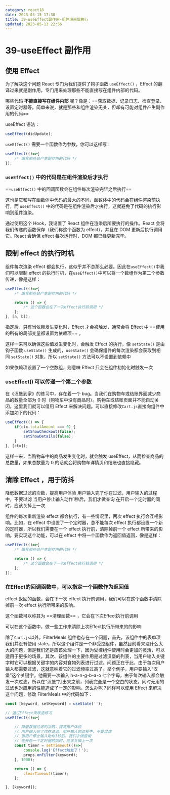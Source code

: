 ```yaml
---
category: react18
date: 2023-03-15 17:30
title: 39-useEffect副作用-组件渲染后执行
updated: 2023-05-13 22:56
---
```


# 39-useEffect 副作用

## 使用 Effect

为了解决这个问题 React 专门为我们提供了钩子函数 `useEffect()` ，Effect 的翻译过来就是副作用，专门用来处理那些不能直接写在组件内部的代码。

哪些代码 **不能直接写在组件内部** 呢？像是：==获取数据、记录日志、检查登录、设置定时器等。简单来说，就是那些和组件渲染无关，但却有可能对组件产生副作用的代码==

useEffect 语法：

```jsx
useEffect(didUpdate);
```

`useEffect()` 需要一个函数作为参数，你可以这样写：

```jsx
useEffect(()=>{
    /* 编写那些会产生副作用的代码 */
});
```

### `useEffect()` 中的代码是在组件渲染后才执行

==`useEffect()` 中的回调函数会在组件每次渲染完毕之后执行==

这也是它和写在函数体中代码的最大的不同，函数体中的代码会在组件渲染前执行，而 `useEffect()` 中的代码是在组件渲染后才执行，这就避免了代码的执行影响到组件渲染。

通过使用这个 Hook，我设置了 React 组件在渲染后所要执行的操作。React 会将我们传递的函数保存（我们称这个函数为 effect），并且在 DOM 更新后执行调用它。React 会确保 effect 每次运行时，DOM 都已经更新完毕。

## 限制 effect 的执行时机



组件每次渲染 effect 都会执行，这似乎并不总那么必要。因此在`useEffect()`中我们可以限制 effect 的执行时机，在`useEffect()`中可以将一个数组作为第二个参数传递，像是这样：

```jsx
useEffect(()=>{
    /* 编写那些会产生副作用的代码 */

    return () => {
        /* 这个函数会在下一次effect执行前调用 */
    };
}, [a, b]);
```

指定后，只有当依赖发生变化时，Effect 才会被触发，通常会将 Effect 中 ==使用的所有的局部变量都设置为依赖项== 。

这样一来可以确保这些值发生变化时，会触发 Effect 的执行，像 `setState()` 是由钩子函数 `useState()` 生成的，`useState()` 会确保组件的每次渲染都会获取到相同 `setState()` 对象，所以 `setState()` 方法可以不设置到依赖中

如果依赖项设置了一个空数组，则意味 Effect 只会在组件初始化时触发一次

### useEffect() 可以传递一个第二个参数

在《汉堡到家》的练习中，存在着一个 bug。当我们在购物车或结账界面减少商品的数量全部为 0 时（购物车中没有商品时）。购物车或结账页面并不能自动关闭，这里我们就可以借用 Effect 来解决问题。可以直接修改`Cart.js`直接向组件中添加如下的代码：

```jsx
useEffect(() => {
    if(ctx.totalAmount === 0) {
        setShowCheckout(false);
        setShowDetails(false);
    }
}, [ctx]);
```

这样一来，当购物车中的商品发生变化时，就会触发 useEffect，从而检查商品的总数量，如果总数量为 0 的话就会将购物车详情页和结账也直接隐藏。


## 清除 Effect ，用于防抖

降低数据过滤的次数，提高用户体验
用户输入完了你在过滤，用户输入的过程中，不要过滤
当用户停止输入动作1秒后，我们才做查询
在开启一个定时器的同时，应该关掉上一次

组件的每次重新渲染 effect 都会执行，有一些情况里，两次 effect 执行会互相影响。比如，在 effect 中设置了一个定时器，总不能每次 effect 执行都设置一个新的定时器，所以我们需要在一个 effect 执行前，清除掉前一个 effect 所带来的影响。要实现这个功能，可以在 effect 中将一个函数作为返回值返回，像是这样：

```jsx
useEffect(()=>{
    /* 编写那些会产生副作用的代码 */

    return () => {
        /* 这个函数会在下一次effect执行钱调用 */
    };
});
```



### 在Effect的回调函数中，可以指定一个函数作为返回值

effect 返回的函数，会在下一次 effect 执行前调用，我们可以在这个函数中清除掉前一次 effect 执行所带来的影响。

这个函数可以称其为 ==清理函数== ，它会在下次Effect执行前调用

可以在这个函数中，做一些工作来清除上次Effect执行所带来的的影响

除了`Cart.js`以外，FilterMeals 组件也存在一个问题，首先，该组件中的表单项我们并没有使用 state，所以这个组件是一个非受控组件，虽然目前看来没什么太大的问题，但是我们还是应该处理一下，因为受控组件使用时会更加的灵活，可以适用于更多的场景。其次、该组件的主要作用是过滤汉堡的列表，当用户输入关键字时它可以根据关键字的内容对食物列表进行过滤。问题正在于此，由于每次用户输入都需要过滤，这就意味着它的过滤频率过高了。举个例子，用户要输入“汉堡”这个关键字，他需要一次输入 h-a-n-g-b-a-o 七个字母，由于每次输入都会触发一次过滤，所以在“汉堡”打出来之前，列表完全是一个空白的状态，同时无用的过滤也对应用的性能造成了一定的影响。怎么办呢？同样可以使用 Effect 来解决这个问题，修改 FilterMeals 中的代码如下：

```jsx
const [keyword, setKeyword] = useState('');

// 通过Effect来改造练习
useEffect(()=>{

    // 降低数据过滤的次数，提高用户体验
    // 用户输入完了你在过滤，用户输入的过程中，不要过滤
    // 当用户停止输入动作1秒后，我们才做查询
    // 在开启一个定时器的同时，应该关掉上一次
    const timer = setTimeout(()=>{
        console.log('Effect触发了！');
        props.onFilter(keyword);
    }, 1000);

    return () => {
        clearTimeout(timer);
    };

}, [keyword]);
```